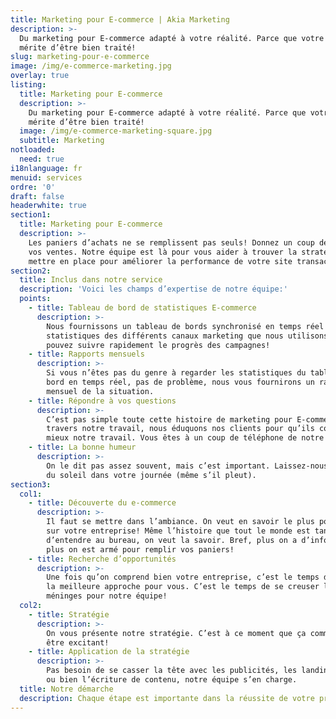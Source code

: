 ```yaml
---
title: Marketing pour E-commerce | Akia Marketing
description: >-
  Du marketing pour E-commerce adapté à votre réalité. Parce que votre panier
  mérite d’être bien traité! 
slug: marketing-pour-e-commerce
image: /img/e-commerce-marketing.jpg
overlay: true
listing:
  title: Marketing pour E-commerce
  description: >-
    Du marketing pour E-commerce adapté à votre réalité. Parce que votre panier
    mérite d’être bien traité!
  image: /img/e-commerce-marketing-square.jpg
  subtitle: Marketing
notloaded:
  need: true
i18nlanguage: fr
menuid: services
ordre: '0'
draft: false
headerwhite: true
section1:
  title: Marketing pour E-commerce
  description: >-
    Les paniers d’achats ne se remplissent pas seuls! Donnez un coup de pouce à
    vos ventes. Notre équipe est là pour vous aider à trouver la stratégie à
    mettre en place pour améliorer la performance de votre site transactionnel! 
section2:
  title: Inclus dans notre service
  description: 'Voici les champs d’expertise de notre équipe:'
  points:
    - title: Tableau de bord de statistiques E-commerce
      description: >-
        Nous fournissons un tableau de bords synchronisé en temps réel avec les
        statistiques des différents canaux marketing que nous utilisons. Vous
        pouvez suivre rapidement le progrès des campagnes!
    - title: Rapports mensuels
      description: >-
        Si vous n’êtes pas du genre à regarder les statistiques du tableau de
        bord en temps réel, pas de problème, nous vous fournirons un rapport
        mensuel de la situation.
    - title: Répondre à vos questions
      description: >-
        C’est pas simple toute cette histoire de marketing pour E-commerce. À
        travers notre travail, nous éduquons nos clients pour qu’ils comprennent
        mieux notre travail. Vous êtes à un coup de téléphone de notre équipe!
    - title: La bonne humeur
      description: >-
        On le dit pas assez souvent, mais c’est important. Laissez-nous mettre
        du soleil dans votre journée (même s’il pleut).
section3:
  col1:
    - title: Découverte du e-commerce
      description: >-
        Il faut se mettre dans l’ambiance. On veut en savoir le plus possible
        sur votre entreprise! Même l’histoire que tout le monde est tanné
        d’entendre au bureau, on veut la savoir. Bref, plus on a d’informations,
        plus on est armé pour remplir vos paniers!
    - title: Recherche d’opportunités
      description: >-
        Une fois qu’on comprend bien votre entreprise, c’est le temps de trouver
        la meilleure approche pour vous. C’est le temps de se creuser les
        méninges pour notre équipe! 
  col2:
    - title: Stratégie
      description: >-
        On vous présente notre stratégie. C’est à ce moment que ça commence à
        être excitant! 
    - title: Application de la stratégie
      description: >-
        Pas besoin de se casser la tête avec les publicités, les landings pages
        ou bien l’écriture de contenu, notre équipe s’en charge.
  title: Notre démarche
  description: Chaque étape est importante dans la réussite de votre projet.
---
```



